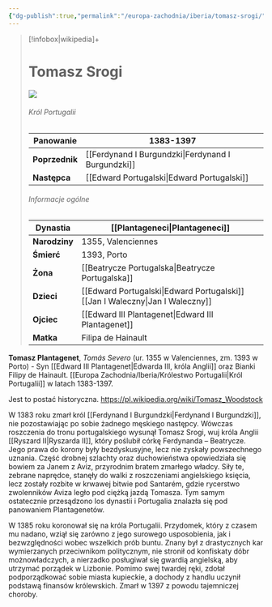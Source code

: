 ```yaml
---
{"dg-publish":true,"permalink":"/europa-zachodnia/iberia/tomasz-srogi/"}
---
```



> [!infobox|wikipedia]+
> # Tomasz Srogi
> <img src="https://upload.wikimedia.org/wikipedia/commons/thumb/b/bb/ThomasWoodstock.jpg/800px-ThomasWoodstock.jpg"><img>
>###### Król Portugalii
> **Panowanie** | 1383-1397 |  
> ---|---|  
> **Poprzednik** | [[Ferdynand I Burgundzki\|Ferdynand I Burgundzki]]
> **Następca** | [[Edward Portugalski\|Edward Portugalski]]
>  ###### Informacje ogólne
>   **Dynastia** | [[Plantageneci\|Plantageneci]] | 
>   ---|---|
> **Narodziny** | 1355, Valenciennes | 
> **Śmierć** | 1393, Porto | 
> **Żona** | [[Beatrycze Portugalska\|Beatrycze Portugalska]] | 
> **Dzieci** | [[Edward Portugalski\|Edward Portugalski]]<br>[[Jan I Waleczny\|Jan I Waleczny]] | 
>**Ojciec** | [[Edward III Plantagenet\|Edward III Plantagenet]] | 
>**Matka** | Filipa de Hainault |

**Tomasz  Plantagenet**, *Tomás Severo* (ur. 1355 w Valenciennes, zm. 1393 w Porto) - Syn [[Edward III Plantagenet\|Edwarda III, króla Anglii]] oraz Bianki Filipy de Hainault. [[Europa Zachodnia/Iberia/Królestwo Portugalii\|Król Portugalii]] w latach 1383-1397. 

Jest to postać historyczna. https://pl.wikipedia.org/wiki/Tomasz_Woodstock

W 1383 roku zmarł król [[Ferdynand I Burgundzki\|Ferdynand I Burgundzki]], nie pozostawiając po sobie żadnego męskiego następcy. Wówczas roszczenia do tronu portugalskiego wysunął Tomasz Srogi, wuj króla Anglii [[Ryszard II\|Ryszarda II]], który poślubił córkę Ferdynanda – Beatrycze. Jego prawa do korony były bezdyskusyjne, lecz nie zyskały powszechnego uznania. Część drobnej szlachty oraz duchowieństwa opowiedziała się bowiem za Janem z Aviz, przyrodnim bratem zmarłego władcy. Siły te, zebrane naprędce, stanęły do walki z roszczeniami angielskiego księcia, lecz zostały rozbite w krwawej bitwie pod Santarém, gdzie rycerstwo zwolenników Aviza legło pod ciężką jazdą Tomasza. Tym samym ostatecznie przesądzono los dynastii i Portugalia znalazła się pod panowaniem Plantagenetów.

W 1385 roku koronował się na króla Portugalii. Przydomek, który z czasem mu nadano, wziął się zarówno z jego surowego usposobienia, jak i bezwzględności wobec wszelkich prób buntu. Znany był z drastycznych kar wymierzanych przeciwnikom politycznym, nie stronił od konfiskaty dóbr możnowładczych, a nierzadko posługiwał się gwardią angielską, aby utrzymać porządek w Lizbonie. Pomimo swej twardej ręki, zdołał podporządkować sobie miasta kupieckie, a dochody z handlu uczynił podstawą finansów królewskich. Zmarł w 1397 z powodu tajemniczej choroby.
